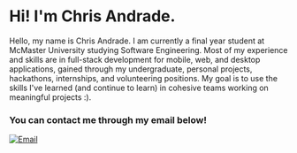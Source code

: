 # Hi! I'm Chris Andrade.

Hello, my name is Chris Andrade. I am currently a final year student at McMaster University studying Software Engineering. Most of my experience and skills are in full-stack development for mobile, web, and desktop applications, gained through my undergraduate, personal projects, hackathons, internships, and volunteering positions. My goal is to use the skills I've learned (and continue to learn) in cohesive teams working on meaningful projects :).

### You can contact me through my email below!
[![Email](https://img.shields.io/badge/-Email-red?style=for-the-badge&logo=Gmail&logoColor=white&link=mailto:chrisfandrade16@gmail.com)](mailto:chrisfandrade16@gmail.com)
